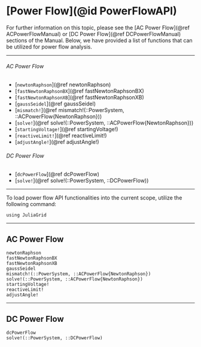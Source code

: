 # [Power Flow](@id PowerFlowAPI)

For further information on this topic, please see the [AC Power Flow](@ref ACPowerFlowManual) or [DC Power Flow](@ref DCPowerFlowManual) sections of the Manual. Below, we have provided a list of functions that can be utilized for power flow analysis.

---

###### AC Power Flow
* [`newtonRaphson`](@ref newtonRaphson)
* [`fastNewtonRaphsonBX`](@ref fastNewtonRaphsonBX)
* [`fastNewtonRaphsonXB`](@ref fastNewtonRaphsonXB)
* [`gaussSeidel`](@ref gaussSeidel)
* [`mismatch!`](@ref mismatch!(::PowerSystem, ::ACPowerFlow{NewtonRaphson}))
* [`solve!`](@ref solve!(::PowerSystem, ::ACPowerFlow{NewtonRaphson}))
* [`startingVoltage!`](@ref startingVoltage!)
* [`reactiveLimit!`](@ref reactiveLimit!)
* [`adjustAngle!`](@ref adjustAngle!)

###### DC Power Flow
* [`dcPowerFlow`](@ref dcPowerFlow)
* [`solve!`](@ref solve!(::PowerSystem, ::DCPowerFlow))

---

To load power flow API functionalities into the current scope, utilize the following command:
```@example LoadApi
using JuliaGrid
```

---

## AC Power Flow
```@docs
newtonRaphson
fastNewtonRaphsonBX
fastNewtonRaphsonXB
gaussSeidel
mismatch!(::PowerSystem, ::ACPowerFlow{NewtonRaphson})
solve!(::PowerSystem, ::ACPowerFlow{NewtonRaphson})
startingVoltage!
reactiveLimit!
adjustAngle!
```

---

## DC Power Flow
```@docs
dcPowerFlow
solve!(::PowerSystem, ::DCPowerFlow)
```